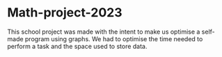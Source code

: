 # Math-project-2023

This school project was made with the intent to make us optimise a self-made program using graphs. We had to optimise the time needed to perform a task and the space used to store data.

